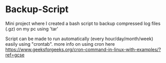 # Backup-Script
Mini project where I created a bash script to backup compressed log files (.gz) on my pc using 'tar'

Script can be made to run automatically (every hour/day/month/week) easily using "crontab". 
more info on using cron here https://www.geeksforgeeks.org/cron-command-in-linux-with-examples/?ref=gcse

